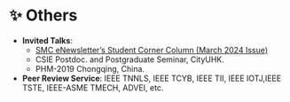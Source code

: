 
# ✨ Others
- **Invited Talks**: 
  - [SMC eNewsletter’s Student Corner Column (March 2024 Issue)](https://www.ieeesmc.org/wp-content/uploads/2024/03/Student-Corner_Haifan-Su.pdf)
  - CSIE Postdoc. and Postgraduate Seminar, CityUHK.
  - PHM-2019 Chongqing, China.
- **Peer Review Service**: IEEE TNNLS, IEEE TCYB,  IEEE TII, IEEE IOTJ,IEEE TSTE, IEEE-ASME TMECH, ADVEI, etc.


